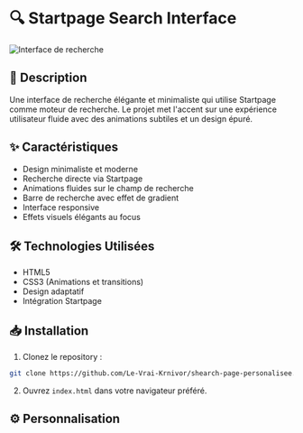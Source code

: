# 🔍 Startpage Search Interface

![Interface de recherche](Capture.png)

## 📝 Description

Une interface de recherche élégante et minimaliste qui utilise Startpage comme moteur de recherche. Le projet met l'accent sur une expérience utilisateur fluide avec des animations subtiles et un design épuré.

## ✨ Caractéristiques

- Design minimaliste et moderne
- Recherche directe via Startpage
- Animations fluides sur le champ de recherche
- Barre de recherche avec effet de gradient
- Interface responsive
- Effets visuels élégants au focus

## 🛠️ Technologies Utilisées

- HTML5
- CSS3 (Animations et transitions)
- Design adaptatif
- Intégration Startpage

## 📥 Installation

1. Clonez le repository :
```bash
git clone https://github.com/Le-Vrai-Krnivor/shearch-page-personalisee.git
```

2. Ouvrez `index.html` dans votre navigateur préféré.

## ⚙️ Personnalisation
